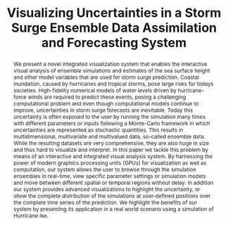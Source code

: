 ---
layout: publication
title: "Visualizing Uncertainties in a Storm Surge Ensemble Data Assimilation and Forecasting System"
key: 2015_nathazards
type: article
shortname: 
image:
image_large:

authors:
- hollt
- Mohamed U. Altaf
- Kyle T. Mandli
- hadwiger
- Clint N. Dawson
- hoteit

journal: Natural Hazards
jourunal-short: 
page_start: 317
page_end: 336
volume: 77
issue: 1
year: 2015
award: 

doi: 10.1007/s11069-015-1596-y
pdf: 2015_nathazards.pdf
poster:
video:

code:

supplements:
  - name: Video
    link: https://vimeo.com/115856678
    icon: video

abstract: "We present a novel integrated visualization system that enables the interactive visual analysis of ensemble simulations and estimates of the sea surface height and other model variables that are used for storm surge prediction. Coastal inundation, caused by hurricanes and tropical storms, pose large risks for todays societies. High-fidelity numerical models of water levels driven by hurricane-force winds are required to predict these events, posing a challenging computational problem and even though computational models continue to improve, uncertainties in storm surge forecasts are inevitable. Today this uncertainty is often exposed to the user by running the simulation many times with different parameters or inputs following a Monte-Carlo framework in which uncertainties are represented as stochastic quantities. 
This results in multidimensional, multivariate and multivalued data, so-called ensemble data. While the resulting datasets are very comprehensive, they are also huge in size and thus hard to visualize and interpret. 
In this paper we tackle this problem by means of an interactive and integrated visual analysis system. By harnessing the power of modern graphics processing units (GPUs) for visualization as well as computation, our system allows the user to browse through the simulation ensembles in real-time, view specific parameter settings or simulation models and move between different spatial or temporal regions without delay. In addition our system provides advanced visualizations to highlight the uncertainty, or show the complete distribution of the simulations at user-defined positions over the complete time series of the prediction. We highlight the benefits of our system by presenting its application in a real world scenario using a simulation of Hurricane Ike."

---